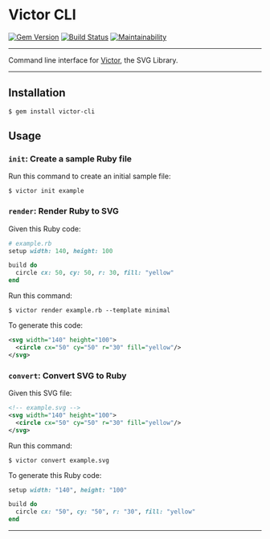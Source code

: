 # Victor CLI

[![Gem Version](https://badge.fury.io/rb/victor-cli.svg)](https://badge.fury.io/rb/victor-cli)
[![Build Status](https://github.com/DannyBen/victor-cli/workflows/Test/badge.svg)](https://github.com/DannyBen/victor-cli/actions?query=workflow%3ATest)
[![Maintainability](https://api.codeclimate.com/v1/badges/ab7a46b42d268e374ee1/maintainability)](https://codeclimate.com/github/DannyBen/victor-cli/maintainability)

---

Command line interface for [Victor][victor], the SVG Library.

---

## Installation

    $ gem install victor-cli

## Usage

### `init`: Create a sample Ruby file

Run this command to create an initial sample file:

```shell
$ victor init example
```

### `render`: Render Ruby to SVG

Given this Ruby code:

```ruby
# example.rb
setup width: 140, height: 100

build do
  circle cx: 50, cy: 50, r: 30, fill: "yellow"
end
```

Run this command:
```shell
$ victor render example.rb --template minimal
```

To generate this code:

```xml
<svg width="140" height="100">
  <circle cx="50" cy="50" r="30" fill="yellow"/>
</svg>
```

### `convert`: Convert SVG to Ruby

Given this SVG file:

```xml
<!-- example.svg -->
<svg width="140" height="100">
  <circle cx="50" cy="50" r="30" fill="yellow"/>
</svg>
```

Run this command:

```shell
$ victor convert example.svg
```

To generate this Ruby code:

```ruby
setup width: "140", height: "100"

build do
  circle cx: "50", cy: "50", r: "30", fill: "yellow"
end

```
---

[victor]: https://github.com/DannyBen/victor
